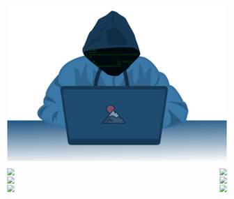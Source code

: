 ![](https://raw.githubusercontent.com/triangletodd/triangletodd/main/hoody-mtn.svg)<br>

![](https://img.shields.io/github/stars/triangletodd?style=social)<img align="right"  src="https://img.shields.io/website?down_color=red&down_message=down&label=mtn.cc&up_color=green&up_message=up&url=https%3A%2F%2Fmtn.cc"><br>
![](https://rte.dev)<img align="right"  src="https://img.shields.io/website?down_color=red&down_message=down&label=rte.dev&up_color=green&up_message=up&url=https%3A%2F%2Frte.dev"><br>
![](https://img.shields.io/reddit/user-karma/combined/triangletodd?style=social)<img align="right"  src="https://img.shields.io/website?down_color=red&down_message=down&label=triangletodd.com&up_color=green&up_message=up&url=https%3A%2F%2Ftriangletodd.com"><br>

